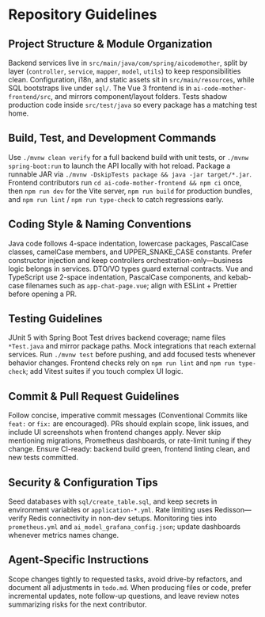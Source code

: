 # Repository Guidelines

## Project Structure & Module Organization
Backend services live in `src/main/java/com/spring/aicodemother`, split by layer (`controller`, `service`, `mapper`, `model`, `utils`) to keep responsibilities clean. Configuration, i18n, and static assets sit in `src/main/resources`, while SQL bootstraps live under `sql/`. The Vue 3 frontend is in `ai-code-mother-frontend/src`, and mirrors component/layout folders. Tests shadow production code inside `src/test/java` so every package has a matching test home.

## Build, Test, and Development Commands
Use `./mvnw clean verify` for a full backend build with unit tests, or `./mvnw spring-boot:run` to launch the API locally with hot reload. Package a runnable JAR via `./mvnw -DskipTests package && java -jar target/*.jar`. Frontend contributors run `cd ai-code-mother-frontend && npm ci` once, then `npm run dev` for the Vite server, `npm run build` for production bundles, and `npm run lint` / `npm run type-check` to catch regressions early.

## Coding Style & Naming Conventions
Java code follows 4-space indentation, lowercase packages, PascalCase classes, camelCase members, and UPPER_SNAKE_CASE constants. Prefer constructor injection and keep controllers orchestration-only—business logic belongs in services. DTO/VO types guard external contracts. Vue and TypeScript use 2-space indentation, PascalCase components, and kebab-case filenames such as `app-chat-page.vue`; align with ESLint + Prettier before opening a PR.

## Testing Guidelines
JUnit 5 with Spring Boot Test drives backend coverage; name files `*Test.java` and mirror package paths. Mock integrations that reach external services. Run `./mvnw test` before pushing, and add focused tests whenever behavior changes. Frontend checks rely on `npm run lint` and `npm run type-check`; add Vitest suites if you touch complex UI logic.

## Commit & Pull Request Guidelines
Follow concise, imperative commit messages (Conventional Commits like `feat:` or `fix:` are encouraged). PRs should explain scope, link issues, and include UI screenshots when frontend changes apply. Never skip mentioning migrations, Prometheus dashboards, or rate-limit tuning if they change. Ensure CI-ready: backend build green, frontend linting clean, and new tests committed.

## Security & Configuration Tips
Seed databases with `sql/create_table.sql`, and keep secrets in environment variables or `application-*.yml`. Rate limiting uses Redisson—verify Redis connectivity in non-dev setups. Monitoring ties into `prometheus.yml` and `ai_model_grafana_config.json`; update dashboards whenever metrics names change.

## Agent-Specific Instructions
Scope changes tightly to requested tasks, avoid drive-by refactors, and document all adjustments in `todo.md`. When producing files or code, prefer incremental updates, note follow-up questions, and leave review notes summarizing risks for the next contributor.
